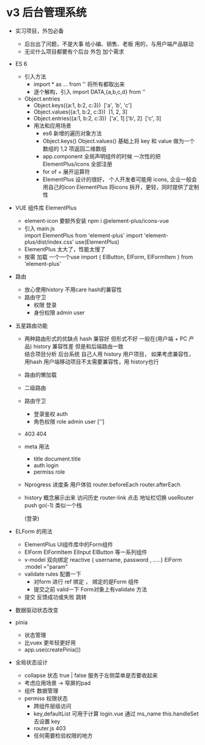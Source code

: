 # v3 后台管理系统

- 实习项目，外包必备
    - 后台出了问题，不是大事
        给小编、销售、老板 用的，与用户端产品联动
    - 无论什么项目都要有个后台
        外包 加个需求

- ES 6 
    - 引入方法
        - import * as ... from '' 将所有都取出来
        - 逐个解构，引入 import DATA,{a,b,c,d} from ''
    - Object.entries
       - Object.keys({a:1, b:2, c:3})
             ['a', 'b', 'c']
       - Object.values({a:1, b:2, c:3})
             [1, 2, 3]
       - Object.entries({a:1, b:2, c:3})
             ['a', 1] ['b', 2]  ['c', 3]
       - 用法和应用场景
            - es6 新增的遍历对象方法
            - Object.keys() Object.values() 基础上将 key 和 value 做为一个数组的 1,2 项返回二维数组
            - app.component 全局声明组件的时候 一次性的把ElementPlus/icons 全部注册
            - for of + 展开运算符
            - ElementPlus 设计的很好， 个人开发者可能用 icons, 企业一般会用自己的icon 
                ElementPlus  将icons 拆开，更轻，同时提供了定制性

- VUE 组件库 ElementPlus
    - element-icon 要额外安装 npm i @element-plus/icons-vue
    - 引入  main.js  
        import ElementPlus from 'element-plus'
        import 'element-plus/dist/index.css'
        use(ElementPlus)
    -  ElementPlus 太大了，性能太慢了
    - 按需 加载 一个一个use
                import { 
            ElButton, 
            ElForm,
            ElFormItem
        } from 'element-plus'

- 路由 
    - 放心使用history 不用care hash的兼容性
    - 路由守卫
        - 权限 登录
        - 身份权限 admin user 

- 五星路由功能
    - 两种路由形式的优缺点
        hash 兼容好 但形式不好      一般在(用户端 + PC 产品)
        history 兼容性差  但是和后端路由一致        
        结合项目分析  后台系统 自己人用 history
                    用户项目， 如果考虑兼容性， 用hash
                                用户端移动项目不太需要兼容性，用 history也行

    - 路由的懒加载
    - 二级路由
    - 路由守卫
        - 登录鉴权 auth
        - 角色权限 role  admin  user  ['']
    - 403 404 
    - meta 用法
        - title  document.title
        - auth login
        - permiss role
    - Nprogress 进度条
       用户体验 
       router.beforeEach
       router.afterEach
    - history 概念展示出来
        访问历史 router-link 点击
        地址栏切换
        useRouter  push  go(-1) 类似一个栈

        (登录)
- ELForm 的用法
    - ElementPlus UI组件库中的Form组件
    - ElForm  ElFormItem  ElInput  ElButton 等一系列组件
    - v-model 双向绑定 reactive { username, password , .....} 
        ElForm :model ="param"
    - validate rules 配置一下
        - 对form 进行 ref 绑定 ， 绑定的是Form 组件
        - 提交之前 valid一下 Form对象上有validate 方法
    - 提交  反馈成功或失败  跳转

- 数据驱动状态改变

- pinia
    - 状态管理
    - 比vuex 更年轻更好用
    - app.use(createPinia())

- 全局状态设计
    - collapse 状态  true | false  服务于左侧菜单是否要收起来
    - 考虑应用场景   -> 窄屏的pad 
    - 组件 数据管理
    - permiss 权限状态
        - 跨组件层级访问
        - key,defaultList 可用于计算  login.vue 通过 ms_name  this.handleSet 去设置 key
        - router.js 403
        - 任何需要检验权限的地方